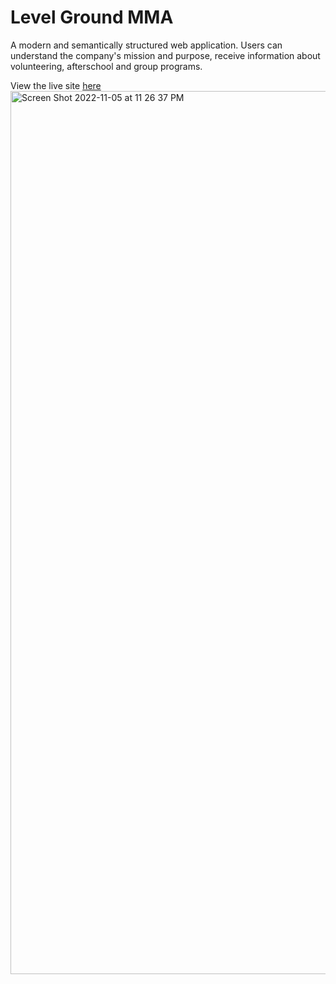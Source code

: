 # Level Ground MMA


A modern and semantically structured web application. Users can understand the company's mission and purpose, receive information about volunteering, afterschool and group programs.



View the live site [here](https://levelground-mmastudio.netlify.app/)
<img width="1413" alt="Screen Shot 2022-11-05 at 11 26 37 PM" src="https://user-images.githubusercontent.com/100317017/200152573-d2cfd59a-d02b-4385-a4e0-b5bd893db2fb.png">
 


